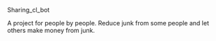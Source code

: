Sharing_cl_bot

A project for people by people. Reduce junk from some people and let others make money from junk.
